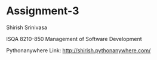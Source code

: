 # Assignment-3

Shirish Srinivasa

ISQA 8210-850
Management of Software Development

Pythonanywhere Link:
http://shirish.pythonanywhere.com/
